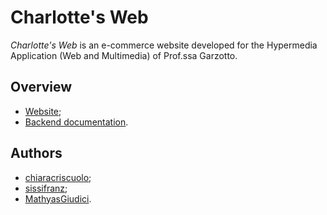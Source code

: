 # Charlotte's Web
_Charlotte's Web_ is an e-commerce website developed for the Hypermedia Application (Web and Multimedia) of Prof.ssa Garzotto.

## Overview
* [Website](https://polimi-hyp-charlottesweb.herokuapp.com/index.html);
* [Backend documentation](https://polimi-hyp-charlottesweb.herokuapp.com/backend/main.html).

## Authors
* [chiaracriscuolo](https://github.com/chiaracriscuolo);
* [sissifranz](https://github.com/sissifranz);
* [MathyasGiudici](https://github.com/MathyasGiudici).
